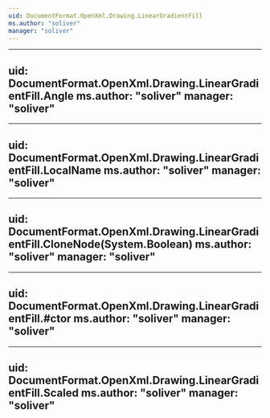 ```yaml
---
uid: DocumentFormat.OpenXml.Drawing.LinearGradientFill
ms.author: "soliver"
manager: "soliver"
---
```


---
uid: DocumentFormat.OpenXml.Drawing.LinearGradientFill.Angle
ms.author: "soliver"
manager: "soliver"
---

---
uid: DocumentFormat.OpenXml.Drawing.LinearGradientFill.LocalName
ms.author: "soliver"
manager: "soliver"
---

---
uid: DocumentFormat.OpenXml.Drawing.LinearGradientFill.CloneNode(System.Boolean)
ms.author: "soliver"
manager: "soliver"
---

---
uid: DocumentFormat.OpenXml.Drawing.LinearGradientFill.#ctor
ms.author: "soliver"
manager: "soliver"
---

---
uid: DocumentFormat.OpenXml.Drawing.LinearGradientFill.Scaled
ms.author: "soliver"
manager: "soliver"
---

